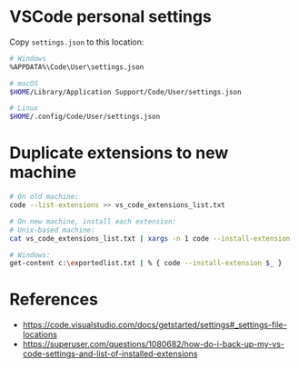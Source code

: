 # VSCode personal settings
Copy `settings.json` to this location:
```bash
# Windows
%APPDATA%\Code\User\settings.json

# macOS
$HOME/Library/Application Support/Code/User/settings.json

# Linux
$HOME/.config/Code/User/settings.json
```

# Duplicate extensions to new machine
```bash
# On old machine:
code --list-extensions >> vs_code_extensions_list.txt

# On new machine, install each extension:
# Unix-based machine:
cat vs_code_extensions_list.txt | xargs -n 1 code --install-extension

# Windows:
get-content c:\exportedlist.txt | % { code --install-extension $_ }
```


# References
 * https://code.visualstudio.com/docs/getstarted/settings#_settings-file-locations
 * https://superuser.com/questions/1080682/how-do-i-back-up-my-vs-code-settings-and-list-of-installed-extensions
